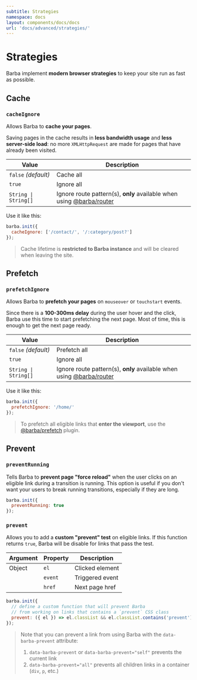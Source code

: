 ```yaml
---
subtitle: Strategies
namespace: docs
layout: components/docs/docs
url: 'docs/advanced/strategies/'
---
```


# Strategies

Barba implement **modern browser strategies** to keep your site run as fast as possible.

## Cache

### `cacheIgnore`

Allows Barba to **cache your pages**.

Saving pages in the cache results in **less bandwidth usage** and **less server-side load**: no more `XMLHttpRequest` are made for pages that have already been visited.

| Value                | Description                                                                                   |
| -------------------- | --------------------------------------------------------------------------------------------- |
| `false` _(default)_  | Cache all                                                                                     |
| `true`               | Ignore all                                                                                    |
| `String \| String[]` | Ignore route pattern(s), **only** available when using [@barba/router](/docs/plugins/router/) |

Use it like this:

```js
barba.init({
  cacheIgnore: ['/contact/', '/:category/post?']
});
```

> Cache lifetime is **restricted to Barba instance** and will be cleared when leaving the site.

## Prefetch

### `prefetchIgnore`

Allows Barba to **prefetch your pages** on `mouseover` or `touchstart` events.

Since there is a **100-300ms delay** during the user hover and the click, Barba use this time to start prefetching the next page. Most of time, this is enough to get the next page ready.

| Value                | Description                                                                                   |
| -------------------- | --------------------------------------------------------------------------------------------- |
| `false` _(default)_  | Prefetch all                                                                                  |
| `true`               | Ignore all                                                                                    |
| `String \| String[]` | Ignore route pattern(s), **only** available when using [@barba/router](/docs/plugins/router/) |

Use it like this:

```js
barba.init({
  prefetchIgnore: '/home/'
});
```

> To prefetch all eligible links that **enter the viewport**, use the [@barba/prefetch](/docs/plugins/prefetch/) plugin.

## Prevent

### `preventRunning`

Tells Barba to **prevent page "force reload"** when the user clicks on an eligible link during a transition is running.
This option is useful if you don't want your users to break running transitions, especially if they are long.

```js
barba.init({
  preventRunning: true
});
```

### `prevent`

Allows you to add a **custom "prevent" test** on eligible links.
If this function returns `true`, Barba will be disable for links that pass the test.

| Argument | Property | Description     |
| -------- | -------- | --------------- |
| Object   | `el`     | Clicked element |
|          | `event`  | Triggered event |
|          | `href`   | Next page href  |

```js
barba.init({
  // define a custom function that will prevent Barba
  // from working on links that contains a `prevent` CSS class
  prevent: ({ el }) => el.classList && el.classList.contains('prevent')
});
```

> Note that you can prevent a link from using Barba with the `data-barba-prevent` attribute:
>
> 1. `data-barba-prevent` or `data-barba-prevent="self"` prevents the current link
> 2. `data-barba-prevent="all"` prevents all children links in a container (`div`, `p`, etc.)
